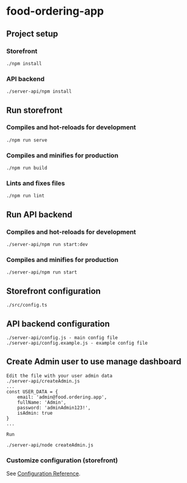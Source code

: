 # food-ordering-app

## Project setup
### Storefront
```
./npm install
```
### API backend
```
./server-api/npm install
```

## Run storefront
### Compiles and hot-reloads for development
```
./npm run serve
```
### Compiles and minifies for production
```
./npm run build
```
### Lints and fixes files
```
./npm run lint
```

## Run API backend
### Compiles and hot-reloads for development
```
./server-api/npm run start:dev
```
### Compiles and minifies for production
```
./server-api/npm run start
```

## Storefront configuration
```
./src/config.ts
```
## API backend configuration
```
./server-api/config.js - main config file
./server-api/config.example.js - example config file
```

## Create Admin user to use manage dashboard
```
Edit the file with your user admin data
./server-api/createAdmin.js
...
const USER_DATA = {
    email: 'admin@food.ordering.app',
    fullName: 'Admin',
    password: 'adminAdmin123!',
    isAdmin: true
}
...

Run

./server-api/node createAdmin.js
```

### Customize configuration (storefront)
See [Configuration Reference](https://cli.vuejs.org/config/).
